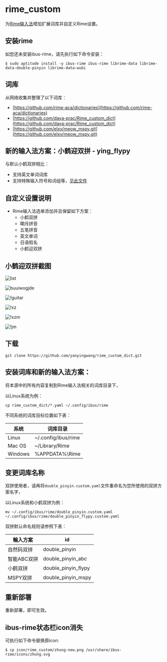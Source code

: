 rime_custom
======
为[Rime输入法](http://rime.im/)增加扩展词库并自定义Rime设置。



## 安装rime

如您还未安装ibus-rime，请先执行如下命令安装：

    $ sudo aptitude install -y ibus-rime ibus-rime librime-data librime-data-double-pinyin librime-data-wubi



## 词库

从网络收集并整理了以下词库：

* [https://github.com/rime-aca/dictionaries](https://github.com/rime-aca/dictionaries)
* [https://github.com/daya-prac/Rime_custom_dict](https://github.com/daya-prac/Rime_custom_dict)
* [https://github.com/elxy/meow_mspy.git](https://github.com/elxy/meow_mspy.git)



## 新的输入法方案：小鹤迎双拼 - ying_flypy

与默认小鹤双拼相比：
* 支持英文单词词库
* 支持特殊输入符号和词组等，[见此文件](https://github.com/yanyingwang/rime_custom/blob/master/symbols.yaml)



## 自定义设置说明

* Rime输入法选单添加并且保留如下方案： 
  * 小鹤双拼
  * 朙月拼音
  * 五笔拼音
  * 英文单词
  * 日语假名
  * 小鹤迎双拼

<!--
**朙月拼音以及相关输入法默认启动英文输入模式**
-->



## 小鹤迎双拼截图

![list](https://raw.githubusercontent.com/yanyingwang/rime_custom/master/shotcuts/list.png)

![buuiwogjde](https://raw.githubusercontent.com/yanyingwang/rime_custom/master/shotcuts/buuiwogjde.png)

![!guitar](https://raw.githubusercontent.com/yanyingwang/rime_custom/master/shotcuts/guitar.png)

![!xz](https://raw.githubusercontent.com/yanyingwang/rime_custom/master/shotcuts/xz.png)

![!xzm](https://raw.githubusercontent.com/yanyingwang/rime_custom/master/shotcuts/xzm.png)

![!jm](https://raw.githubusercontent.com/yanyingwang/rime_custom/master/shotcuts/jm.png)




## 下载

    git clone https://github.com/yanyingwang/rime_custom_dict.git




## 安装词库和新的输入法方案：

将本源中的所有内容复制到Rime输入法相关的词库目录下，

以Linux系统为例：

    cp rime_custom_dict/*.yaml ~/.config/ibus/rime


不同系统的词库目标位置如下表：


| 系统   |    词库目录         |
|--------|---------------------|
| Linux  | ~/.config/ibus/rime |
| Mac OS | ~/Library/Rime      |
|Windows | %APPDATA%\Rime      |





## 变更词库名称

双拼使用者，请再将`double_pinyin.custom.yaml`文件重命名为您所使用的双拼方案名字，

以Linux系统和小鹤双拼为例：

    mv ~/.config/ibus/rime/double_pinyin.custom.yaml ~/.config/ibus/rime/double_pinyin_flypy.custom.yaml

双拼默认命名规则请参照下表：


| 輸入方案   | id                 |
|------------|--------------------|
| 自然码双拼 | double_pinyin      |
| 智能ABC双拼| double_pinyin_abc  |
| 小鹤双拼   | double_pinyin_flypy|
| MSPY双拼   | double_pinyin_mspy |




## 重新部署

重新部署，即可生效。


## ibus-rime状态栏icon消失

可执行如下命令替换原icon:

    $ cp icon/rime_custom/zhung-new.png /usr/share/ibus-rime/icons/zhung.svg


